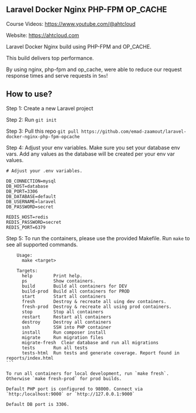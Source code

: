 
## Laravel Docker Nginx PHP-FPM OP_CACHE

Course Videos: https://www.youtube.com/@ahtcloud

Website: https://ahtcloud.com

Laravel Docker Nginx build using PHP-FPM and OP_CACHE.

This build delivers top performance.

By using nginx, php-fpm and op_cache, were able to reduce our request response times and serve requests in `5ms`!




## How to use?

Step 1: Create a new Laravel project

Step 2: Run `git init`

Step 3: Pull this repo `git pull https://github.com/emad-zaamout/laravel-docker-nginx-php-fpm-opcache`

Step 4: Adjust your env variables. Make sure you set your database env vars. Add any values as the database will be created per your env var values.
```
# Adjust your .env variables.

DB_CONNECTION=mysql
DB_HOST=database
DB_PORT=3306
DB_DATABASE=default
DB_USERNAME=laravel
DB_PASSWORD=secret

REDIS_HOST=redis
REDIS_PASSWORD=secret
REDIS_PORT=6379
```

Step 5:
    To run the containers, please use the provided Makefile. Run `make` to see all supported commands.
````
    Usage:
      make <target>

    Targets:
      help        Print help.
      ps          Show containers.
      build       Build all containers for DEV
      build-prod  Build all containers for PROD
      start       Start all containers
      fresh       Destroy & recreate all uing dev containers.
      fresh-prod  Destroy & recreate all using prod containers.
      stop        Stop all containers
      restart     Restart all containers
      destroy     Destroy all containers
      ssh         SSH into PHP container
      install     Run composer install
      migrate     Run migration files
      migrate-fresh  Clear database and run all migrations
      tests       Run all tests
      tests-html  Run tests and generate coverage. Report found in reports/index.html
```

To run all containers for local development, run `make fresh`. Otherwise `make fresh-prod` for prod builds.

Default PHP port is configured to 98000. Connect via `http:/localhost:9000` or `http://127.0.0.1:9000`

Default DB port is 3306.



